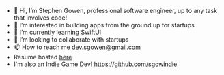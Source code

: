 - 👋 Hi, I’m Stephen Gowen, professional software engineer, up to any task that involves code!
- 👀 I’m interested in building apps from the ground up for startups
- 🌱 I’m currently learning SwiftUI
- 💞️ I’m looking to collaborate with startups
- 📫 How to reach me dev.sgowen@gmail.com
- Resume hosted [here](https://registry.jsonresume.org/sgowdev)
- I'm also an Indie Game Dev! https://github.com/sgowindie

<!---
sgowdev/sgowdev is a ✨ special ✨ repository because its `README.md` (this file) appears on your GitHub profile.
You can click the Preview link to take a look at your changes.
--->
